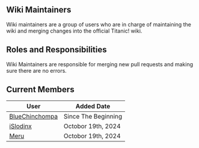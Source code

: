 ## Wiki Maintainers
Wiki maintainers are a group of users who are in charge of maintaining the wiki and merging changes into the official Titanic! wiki.

## Roles and Responsibilities
Wiki Maintainers are responsible for merging new pull requests and making sure there are no errors.

## Current Members

User | Added Date 
---|---
[BlueChinchompa](https://osu.titanic.sh/u/40)   | Since The Beginning 
[iSlodinx](https://osu.titanic.sh/u/869) | Octobor 19th, 2024
[Meru](https://osu.titanic.sh/u/41) | Octobor 19th, 2024

<!--- I do not know when I [BlueChinchompa] became a maintainer so as a place holder I decided to add "Since The Beginning" -->

